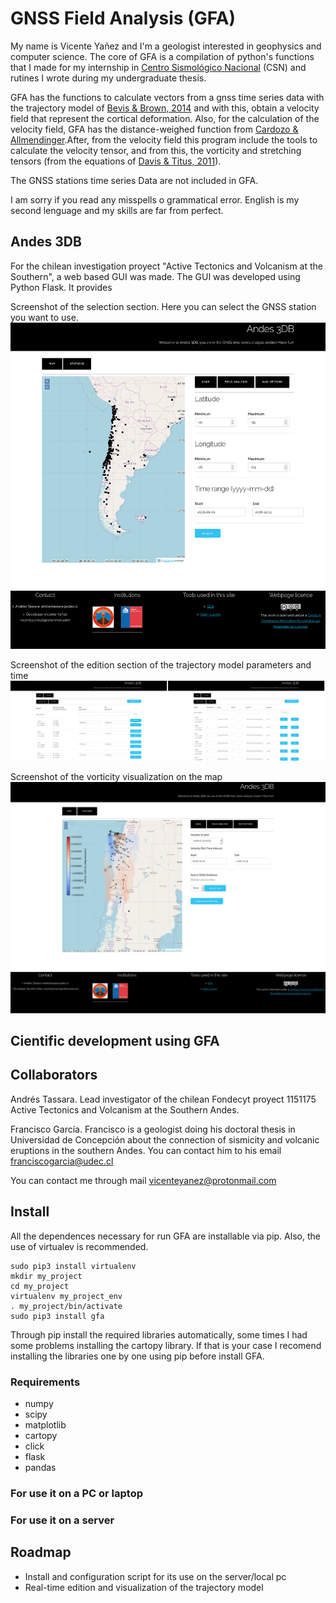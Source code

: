 # GNSS Field Analysis (GFA)

My name is Vicente Yañez and I'm a geologist interested in geophysics and computer science. The core of GFA is a compilation of python's functions that I made for my internship in [Centro Sismológico Nacional](http://www.sismologia.cl/) (CSN) and rutines I wrote during my undergraduate thesis.

GFA has the functions to calculate vectors from a gnss time series data with the trajectory model of [Bevis & Brown, 2014](https://link.springer.com/article/10.1007/s00190-013-0685-5) and with this, obtain a velocity field that represent the cortical deformation. Also, for the calculation of the velocity field, GFA has the distance-weighed function from [Cardozo & Allmendinger](http://www.sciencedirect.com/science/article/pii/S0098300408002410).After, from the velocity field this program include the tools to calculate the velocity tensor, and from this, the vorticity and stretching tensors (from the equations of [Davis & Titus, 2011](http://www.joshuadavis.us/teaching/2013fcomps/davistitus2011.pdf)).

The GNSS stations time series Data are not included in GFA.

I am sorry if you read any misspells o grammatical error. English is my second lenguage and my skills are far from perfect.

## Andes 3DB
For the chilean investigation proyect "Active Tectonics and Volcanism at the Southern", a web based GUI was made. The GUI was developed using Python Flask. It provides

Screenshot of the selection section. Here you can select the GNSS station you want to use.
![alt text](https://github.com/VicenteYanez/GFA/blob/develop/static/images/homepage1.png?raw=true)

Screenshot of the edition section of the trajectory model parameters and time
![alt text](https://github.com/VicenteYanez/GFA/blob/develop/static/images/homepage2.png?raw=true)

Screenshot of the vorticity visualization on the map
![alt text](https://github.com/VicenteYanez/GFA/blob/develop/static/images/homepage3.png?raw=true)

## Cientific development using GFA

## Collaborators
Andrés Tassara. Lead investigator of the chilean Fondecyt proyect 1151175 Active Tectonics and Volcanism at the Southern Andes.

Francisco García. Francisco is a geologist doing his doctoral thesis in Universidad de Concepción about the connection of sismicity and volcanic eruptions in the southern Andes. You can contact him to his email franciscogarcia@udec.cl

You can contact me through mail vicenteyanez@protonmail.com

## Install

All the dependences necessary for run GFA are installable via pip. Also, the use of virtualev is recommended.

```
sudo pip3 install virtualenv
mkdir my_project
cd my_project
virtualenv my_project_env
. my_project/bin/activate
sudo pip3 install gfa
```
Through pip install the required libraries automatically, some times I had some problems installing the cartopy library. If that is your case I recomend installing the libraries one by one using pip before install GFA.
### Requirements
* numpy
* scipy
* matplotlib
* cartopy
* click
* flask
* pandas
### For use it on a PC or laptop

### For use it on a server



## Roadmap
* Install and configuration script for its use on the server/local pc
* Real-time edition and visualization of the trajectory model

